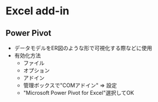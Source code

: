 # Excel add-in

## Power Pivot

* データモデルをER図のような形で可視化する際などに使用
* 有効化方法
  * ファイル
  * オプション
  * アドイン
  * 管理ボックスで"COMアドイン" => 設定
  * "Microsoft Power Pivot for Excel"選択してOK